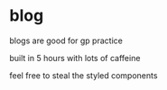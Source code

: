 # blog

blogs are good for gp practice

built in 5 hours with lots of caffeine

feel free to steal the styled components
